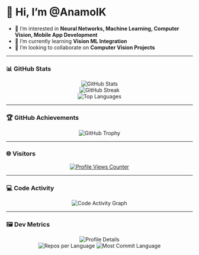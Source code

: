 # 👋 Hi, I’m @AnamolK
- 👀 I’m interested in **Neural Networks, Machine Learning, Computer Vision, Mobile App Development**
- 🌱 I’m currently learning **Vision ML Integration**
- 💞️ I’m looking to collaborate on **Computer Vision Projects**

---

### 📊 GitHub Stats
<div align="center">
  <img src="https://github-readme-stats.vercel.app/api?username=AnamolK&include_all_commits=true&count_private=true&show_icons=true&line_height=20&title_color=2B5BBD&icon_color=1124BB&text_color=A1A1A1&bg_color=0,000000,130F40" alt="GitHub Stats" />
  <br />
  <img src="https://github-readme-streak-stats.herokuapp.com/?user=AnamolK&theme=dark&hide_border=true" alt="GitHub Streak" />
  <br />
  <img src="https://github-readme-stats.vercel.app/api/top-langs/?username=AnamolK&layout=compact&theme=dark&bg_color=0,000000,130F40&title_color=2B5BBD&text_color=A1A1A1" alt="Top Languages" />
</div>

---

### 🏆 GitHub Achievements
<div align="center">
  <img src="https://github-profile-trophy.vercel.app/?username=AnamolK&theme=juicyfresh&no-bg=true&margin-w=15" alt="GitHub Trophy" />
</div>

---

### 🌐 Visitors
<div align="center">
  <a href="https://visitcount.itsvg.in">
    <img src="https://visitcount.itsvg.in/api?id=AnamolK&label=Profile%20Views&color=11&icon=3&pretty=false" alt="Profile Views Counter" />
  </a>
</div>

---

### 💻 Code Activity
<div align="center">
  <img src="https://github-readme-activity-graph.vercel.app/graph?username=AnamolK&theme=react-dark&hide_border=true&area=true" alt="Code Activity Graph" />
</div>

---

### 🖼️ Dev Metrics
<div align="center">
  <img src="https://github-profile-summary-cards.vercel.app/api/cards/profile-details?username=AnamolK&theme=github_dark" alt="Profile Details" />
  <br />
  <img src="https://github-profile-summary-cards.vercel.app/api/cards/repos-per-language?username=AnamolK&theme=github_dark" alt="Repos per Language" />
  <img src="https://github-profile-summary-cards.vercel.app/api/cards/most-commit-language?username=AnamolK&theme=github_dark" alt="Most Commit Language" />
</div>

